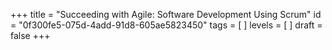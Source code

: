 +++
title = "Succeeding with Agile: Software Development Using Scrum"
id = "0f300fe5-075d-4add-91d8-605ae5823450"
tags = [ ]
levels = [ ]
draft = false
+++
